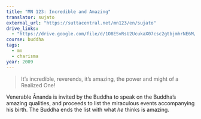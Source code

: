 ```yaml
---
title: "MN 123: Incredible and Amazing"
translator: sujato
external_url: "https://suttacentral.net/mn123/en/sujato"
drive_links:
  - "https://drive.google.com/file/d/1O8ESvRsU2UcukaX07csc2gtbjmhrNE6M/view?usp=drivesdk"
course: buddha
tags:
  - mn
  - charisma
year: 2009
---
```


> It’s incredible, reverends, it’s amazing, the power and might of a Realized One!

Venerable Ānanda is invited by the Buddha to speak on the Buddha’s amazing qualities, and proceeds to list the miraculous events accompanying his birth. The Buddha ends the list with what _he_ thinks is amazing.
